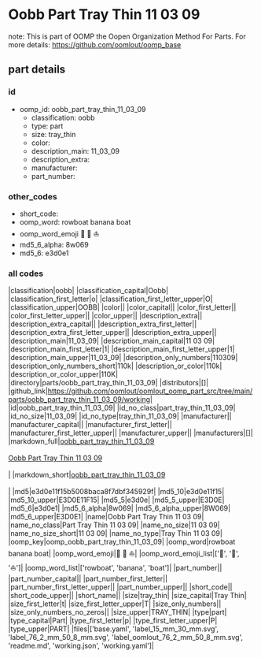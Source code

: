 # Oobb Part Tray Thin 11 03 09  

note: This is part of OOMP the Oopen Organization Method For Parts. For more details: https://github.com/oomlout/oomp_base

##  part details





### id
* oomp_id: oobb_part_tray_thin_11_03_09
  * classification: oobb
  * type: part
  * size: tray_thin
  * color: 
  * description_main: 11_03_09
  * description_extra: 
  * manufacturer: 
  * part_number: 

### other_codes
* short_code: 
* oomp_word: rowboat banana boat
* oomp_word_emoji :rowboat: :banana: :boat:
* md5_6_alpha: 8w069
* md5_6: e3d0e1

### all codes 
|classification|oobb|
|classification_capital|Oobb|
|classification_first_letter|o|
|classification_first_letter_upper|O|
|classification_upper|OOBB|
|color||
|color_capital||
|color_first_letter||
|color_first_letter_upper||
|color_upper||
|description_extra||
|description_extra_capital||
|description_extra_first_letter||
|description_extra_first_letter_upper||
|description_extra_upper||
|description_main|11_03_09|
|description_main_capital|11 03 09|
|description_main_first_letter|1|
|description_main_first_letter_upper|1|
|description_main_upper|11_03_09|
|description_only_numbers|110309|
|description_only_numbers_short|110k|
|description_or_color|110k|
|description_or_color_upper|110K|
|directory|parts/oobb_part_tray_thin_11_03_09|
|distributors|[]|
|github_link|https://github.com/oomlout/oomlout_oomp_part_src/tree/main/parts/oobb_part_tray_thin_11_03_09/working|
|id|oobb_part_tray_thin_11_03_09|
|id_no_class|part_tray_thin_11_03_09|
|id_no_size|11_03_09|
|id_no_type|tray_thin_11_03_09|
|manufacturer||
|manufacturer_capital||
|manufacturer_first_letter||
|manufacturer_first_letter_upper||
|manufacturer_upper||
|manufacturers|[]|
|markdown_full|[oobb_part_tray_thin_11_03_09](https://github.com/oomlout/oomlout_oomp_part_src/tree/main/parts/oobb_part_tray_thin_11_03_09/working)<br>[](https://github.com/oomlout/oomlout_oomp_part_src/tree/main/parts/oobb_part_tray_thin_11_03_09/working)<br>[Oobb Part Tray Thin 11 03 09](https://github.com/oomlout/oomlout_oomp_part_src/tree/main/parts/oobb_part_tray_thin_11_03_09/working)<br><br>|
|markdown_short|[oobb_part_tray_thin_11_03_09](https://github.com/oomlout/oomlout_oomp_part_src/tree/main/parts/oobb_part_tray_thin_11_03_09/working)<br><br>|
|md5|e3d0e11f15b5008baca8f7dbf345929f|
|md5_10|e3d0e11f15|
|md5_10_upper|E3D0E11F15|
|md5_5|e3d0e|
|md5_5_upper|E3D0E|
|md5_6|e3d0e1|
|md5_6_alpha|8w069|
|md5_6_alpha_upper|8W069|
|md5_6_upper|E3D0E1|
|name|Oobb Part Tray Thin 11 03 09|
|name_no_class|Part Tray Thin 11 03 09|
|name_no_size|11 03 09|
|name_no_size_short|11 03 09|
|name_no_type|Tray Thin 11 03 09|
|oomp_key|oomp_oobb_part_tray_thin_11_03_09|
|oomp_word|rowboat banana boat|
|oomp_word_emoji|:rowboat: :banana: :boat:|
|oomp_word_emoji_list|[':rowboat:', ':banana:', ':boat:']|
|oomp_word_list|['rowboat', 'banana', 'boat']|
|part_number||
|part_number_capital||
|part_number_first_letter||
|part_number_first_letter_upper||
|part_number_upper||
|short_code||
|short_code_upper||
|short_name||
|size|tray_thin|
|size_capital|Tray Thin|
|size_first_letter|t|
|size_first_letter_upper|T|
|size_only_numbers||
|size_only_numbers_no_zeros||
|size_upper|TRAY_THIN|
|type|part|
|type_capital|Part|
|type_first_letter|p|
|type_first_letter_upper|P|
|type_upper|PART|
|files|['base.yaml', 'label_15_mm_30_mm.svg', 'label_76_2_mm_50_8_mm.svg', 'label_oomlout_76_2_mm_50_8_mm.svg', 'readme.md', 'working.json', 'working.yaml']|
